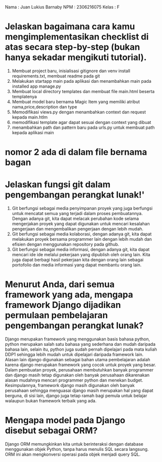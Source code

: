 Nama : Juan Lukius Barnaby
NPM : 2306216075
Kelas : F

# Jelaskan bagaimana cara kamu mengimplementasikan checklist di atas secara step-by-step (bukan hanya sekadar mengikuti tutorial).
1. Membuat project baru, inisialisasi gitignore dan venv install requirements.txt, membuat readme pada git
2. Melakukan startapp main pada aplikasi dan menambahkan main pada installed app manage.py
3. Membuat local directory templates dan membuat file main.html beserta templatenya
4. Membuat model baru bernama Magic Item yang memiliki atribut nama,price,description dan type
5. Memodifikasi views.py dengan menambahkan context dan request kepada main.htlm
6. memodifikasi template agar dapat sesuai dengan context yang dibuat
7. menambahkan path dan pattern baru pada urls.py untuk membuat path kepada aplikasi main
# nomor 2 ada di dalam file bernama bagan

# Jelaskan fungsi git dalam pengembangan perangkat lunak!'

1. Git berfungsi sebagai media penyimpanan proyek yang juga berfungsi untuk mencatat semua yang terjadi dalam proses pembuatannya. Dengan adanya git, kita dapat melacak perubahan kode selama mengerjakan proyek yang dapat digunakan untuk mencari kesalahan pengerjaan dan mengembalikan pengerjaan dengan lebih mudah.
2. Git berfungsi sebagai media kolaborasi, dengan adanya git, kita dapat melakukan proyek bersama programmer lain dengan lebih mudah dan efisien dengan menggunakan repository pada github.
3. Git berfungsi sebagai media informasi, dengan adanya git, kita dapat mencari ide ide melalui pekerjaan yang dipublish oleh orang lain. Kita juga dapat berbagi hasil pekerjaan kita dengan orang lain sebagai portofolio dan media informasi yang dapat membantu orang lain.
    
# Menurut Anda, dari semua framework yang ada, mengapa framework Django dijadikan permulaan pembelajaran pengembangan perangkat lunak?

Django merupakan framework yang menggunakan basis bahasa python, python merupakan salah satu bahasa yang sederhana dan mudah daripada bahasa lain, selain itu, python juga sudah pernah dipelajari pada mata kuliah DDP1 sehingga lebih mudah untuk dipelajari daripada framework lain. Alasan lain django digunakan sebagai bahan utama pembelajaran adalah karena django merupakan framework yang cocok untuk proyek yang besar. Dalam pembuatan proyek, perusahaan membutuhkan banyak programmer dan django masih tetap digunakan oleh banyak perusahaan dikarenakan alasan mudahnya mencari programmer python dan menekan budget. Kesimpulannya, framework django masih digunakan oleh banyak perusahaan sehingga menguasai django masih merupakan hal yang dapat berguna, di sisi lain, django juga tetap ramah bagi pemula untuk belajar walaupun bukan framework terbaik yang ada.

# Mengapa model pada Django disebut sebagai ORM?

Django ORM memungkinkan kita untuk berinteraksi dengan database menggunakan objek Python, tanpa harus menulis SQL secara langsung. ORM ini akan mengkonversi operasi pada objek menjadi query SQL.


